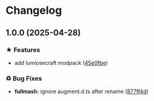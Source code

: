 # Changelog

## 1.0.0 (2025-04-28)


### ★ Features

* add lumiosecraft modpack ([45e0fbe](https://github.com/JaronZ/modpacks/commit/45e0fbed864b581b20cfc6d105e8fec0d94f6a2b))


### ♻ Bug Fixes

* **fullmash:** ignore augment.d.ts after rename ([877ff4d](https://github.com/JaronZ/modpacks/commit/877ff4dc56c1ec979a8a7d29fe6fbca8cf08cd54))
